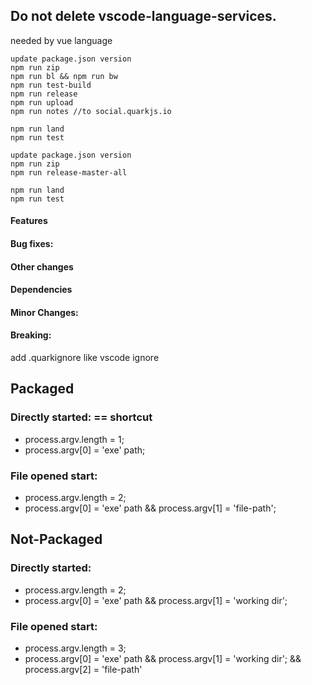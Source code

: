 <!-- # Reload not working.
# Terminal has some problem
# Fix problems component overflow issue
# when you rename a typescript file, make sure to change path in definitions.   
add typescript alias for @project/ -->

## Do not delete vscode-language-services.
needed by vue language

<!-- If local release -->
<!-- In this dir -->
    update package.json version
    npm run zip
    npm run bl && npm run bw
    npm run test-build
    npm run release
    npm run upload
    npm run notes //to social.quarkjs.io
<!-- in documentation -->
    npm run land
    npm run test


<!-- If cloud release -->
<!-- In this dir -->
    update package.json version
    npm run zip
    npm run release-master-all
<!-- in documentation -->
    npm run land
    npm run test




#### Features
#### Bug fixes:
#### Other changes
#### Dependencies
#### Minor Changes:
#### Breaking:

add .quarkignore like vscode ignore



## Packaged
### Directly started: == shortcut
* process.argv.length = 1;
* process.argv[0] = 'exe' path;

### File opened start:
* process.argv.length = 2;
* process.argv[0] = 'exe' path && process.argv[1] = 'file-path';


## Not-Packaged
### Directly started:
* process.argv.length = 2;
* process.argv[0] = 'exe' path && process.argv[1] = 'working dir';

### File opened start:
* process.argv.length = 3;
* process.argv[0] = 'exe' path && process.argv[1] = 'working dir'; && process.argv[2] = 'file-path' 
